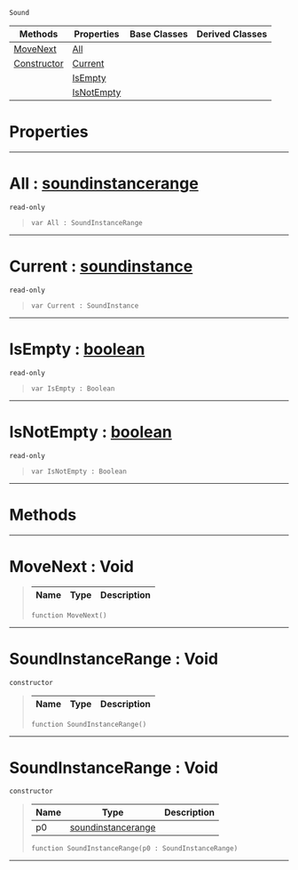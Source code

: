  `Sound`

|Methods|Properties|Base Classes|Derived Classes|
|---|---|---|---|
|[ MoveNext](https://github.com/ArendDanielek/ZeroDocsTest/blob/master/code_reference/class_reference/soundinstancerange.markdown#movenext-void)|[ All](https://github.com/ArendDanielek/ZeroDocsTest/blob/master/code_reference/class_reference/soundinstancerange.markdown#all-zero-engine-document)| | |
|[ Constructor](https://github.com/ArendDanielek/ZeroDocsTest/blob/master/code_reference/class_reference/soundinstancerange.markdown#soundinstancerange-void)|[ Current](https://github.com/ArendDanielek/ZeroDocsTest/blob/master/code_reference/class_reference/soundinstancerange.markdown#current-zero-engine-docu)| | |
| |[ IsEmpty](https://github.com/ArendDanielek/ZeroDocsTest/blob/master/code_reference/class_reference/soundinstancerange.markdown#isempty-zero-engine-docu)| | |
| |[ IsNotEmpty](https://github.com/ArendDanielek/ZeroDocsTest/blob/master/code_reference/class_reference/soundinstancerange.markdown#isnotempty-zero-engine-d)| | |


 #  Properties


---  
 #  All : [soundinstancerange](https://github.com/ArendDanielek/ZeroDocsTest/blob/master/code_reference/class_reference/soundinstancerange.markdown)

 `read-only`

> 
> ``` lang=cpp, name=Zilch
> var All : SoundInstanceRange


---  
 #  Current : [soundinstance](https://github.com/ArendDanielek/ZeroDocsTest/blob/master/code_reference/class_reference/soundinstance.markdown)

 `read-only`

> 
> ``` lang=cpp, name=Zilch
> var Current : SoundInstance


---  
 #  IsEmpty : [boolean](https://github.com/ArendDanielek/ZeroDocsTest/blob/master/code_reference/zilch_base_types/boolean.markdown)

 `read-only`

> 
> ``` lang=cpp, name=Zilch
> var IsEmpty : Boolean


---  
 #  IsNotEmpty : [boolean](https://github.com/ArendDanielek/ZeroDocsTest/blob/master/code_reference/zilch_base_types/boolean.markdown)

 `read-only`

> 
> ``` lang=cpp, name=Zilch
> var IsNotEmpty : Boolean


---  
 #  Methods


---  
 #  MoveNext : Void

> 
> |Name|Type|Description|
> |---|---|---|
> ``` lang=cpp, name=Zilch
> function MoveNext()
> ``` 


---  
 #  SoundInstanceRange : Void

 `constructor`

> 
> |Name|Type|Description|
> |---|---|---|
> ``` lang=cpp, name=Zilch
> function SoundInstanceRange()
> ``` 


---  
 #  SoundInstanceRange : Void

 `constructor`

> 
> |Name|Type|Description|
> |---|---|---|
> |p0|[soundinstancerange](https://github.com/ArendDanielek/ZeroDocsTest/blob/master/code_reference/class_reference/soundinstancerange.markdown)| |
> ``` lang=cpp, name=Zilch
> function SoundInstanceRange(p0 : SoundInstanceRange)
> ``` 


---  
 
  
  
  
  
  
  
  

 